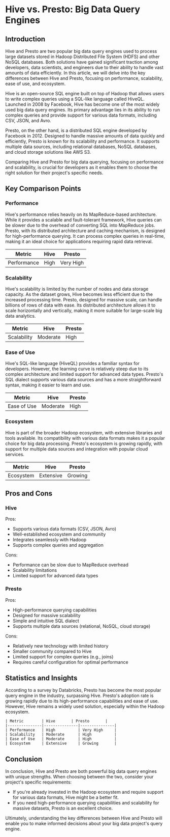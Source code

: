 # Hive vs. Presto: Big Data Query Engines
## Introduction

Hive and Presto are two popular big data query engines used to process large datasets stored in Hadoop Distributed File System (HDFS) and other NoSQL databases. Both solutions have gained significant traction among developers, data scientists, and engineers due to their ability to handle vast amounts of data efficiently. In this article, we will delve into the key differences between Hive and Presto, focusing on performance, scalability, ease of use, and ecosystem.

Hive is an open-source SQL engine built on top of Hadoop that allows users to write complex queries using a SQL-like language called HiveQL. Launched in 2008 by Facebook, Hive has become one of the most widely used big data query engines. Its primary advantage lies in its ability to run complex queries and provide support for various data formats, including CSV, JSON, and Avro.

Presto, on the other hand, is a distributed SQL engine developed by Facebook in 2012. Designed to handle massive amounts of data quickly and efficiently, Presto is known for its scalability and performance. It supports multiple data sources, including relational databases, NoSQL databases, and cloud storage solutions like AWS S3.

Comparing Hive and Presto for big data querying, focusing on performance and scalability, is crucial for developers as it enables them to choose the right solution for their project's specific needs.

## Key Comparison Points

### Performance

Hive's performance relies heavily on its MapReduce-based architecture. While it provides a scalable and fault-tolerant framework, Hive queries can be slower due to the overhead of converting SQL into MapReduce jobs. Presto, with its distributed architecture and caching mechanism, is designed for high-performance querying. It can process complex queries in real-time, making it an ideal choice for applications requiring rapid data retrieval.

| Metric        | Hive       | Presto       |
|---------------|---------------|---------------|
| Performance   | High          | Very High     |

### Scalability

Hive's scalability is limited by the number of nodes and data storage capacity. As the dataset grows, Hive becomes less efficient due to the increased processing time. Presto, designed for massive scale, can handle billions of rows of data with ease. Its distributed architecture allows it to scale horizontally and vertically, making it more suitable for large-scale big data analytics.

| Metric        | Hive       | Presto       |
|---------------|---------------|---------------|
| Scalability   | Moderate      | High          |

### Ease of Use

Hive's SQL-like language (HiveQL) provides a familiar syntax for developers. However, the learning curve is relatively steep due to its complex architecture and limited support for advanced data types. Presto's SQL dialect supports various data sources and has a more straightforward syntax, making it easier to learn and use.

| Metric        | Hive       | Presto       |
|---------------|---------------|---------------|
| Ease of Use   | Moderate      | High          |

### Ecosystem

Hive is part of the broader Hadoop ecosystem, with extensive libraries and tools available. Its compatibility with various data formats makes it a popular choice for big data processing. Presto's ecosystem is growing rapidly, with support for multiple data sources and integration with popular cloud services.

| Metric        | Hive       | Presto       |
|---------------|---------------|---------------|
| Ecosystem     | Extensive     | Growing       |

## Pros and Cons

### Hive

Pros:

* Supports various data formats (CSV, JSON, Avro)
* Well-established ecosystem and community
* Integrates seamlessly with Hadoop
* Supports complex queries and aggregation

Cons:

* Performance can be slow due to MapReduce overhead
* Scalability limitations
* Limited support for advanced data types

### Presto

Pros:

* High-performance querying capabilities
* Designed for massive scalability
* Simple and intuitive SQL dialect
* Supports multiple data sources (relational, NoSQL, cloud storage)

Cons:

* Relatively new technology with limited history
* Smaller community compared to Hive
* Limited support for complex queries (e.g., joins)
* Requires careful configuration for optimal performance

## Statistics and Insights

According to a survey by Databricks, Presto has become the most popular query engine in the industry, surpassing Hive. Presto's adoption rate is growing rapidly due to its high-performance capabilities and ease of use. However, Hive remains a widely used solution, especially within the Hadoop ecosystem.

```
| Metric        | Hive       | Presto       |
|---------------|---------------|---------------|
| Performance   | High          | Very High     |
| Scalability   | Moderate      | High          |
| Ease of Use   | Moderate      | High          |
| Ecosystem     | Extensive     | Growing       |
```

## Conclusion

In conclusion, Hive and Presto are both powerful big data query engines with unique strengths. When choosing between the two, consider your project's specific requirements:

* If you're already invested in the Hadoop ecosystem and require support for various data formats, Hive might be a better fit.
* If you need high-performance querying capabilities and scalability for massive datasets, Presto is an excellent choice.

Ultimately, understanding the key differences between Hive and Presto will enable you to make informed decisions about your big data project's query engine.